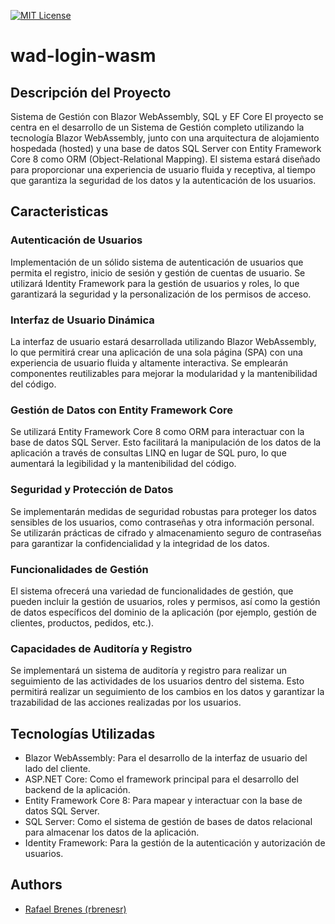 [![MIT License](https://img.shields.io/badge/License-MIT-green.svg)](https://choosealicense.com/licenses/mit/)



# wad-login-wasm

## Descripción del Proyecto 

Sistema de Gestión con Blazor WebAssembly, SQL y EF Core
El proyecto se centra en el desarrollo de un Sistema de Gestión completo utilizando la tecnología Blazor WebAssembly, junto con una arquitectura de alojamiento hospedada (hosted) y una base de datos SQL Server con Entity Framework Core 8 como ORM (Object-Relational Mapping). El sistema estará diseñado para proporcionar una experiencia de usuario fluida y receptiva, al tiempo que garantiza la seguridad de los datos y la autenticación de los usuarios.


## Caracteristicas


### Autenticación de Usuarios 

Implementación de un sólido sistema de autenticación de usuarios que permita el registro, inicio de sesión y gestión de cuentas de usuario. Se utilizará Identity Framework para la gestión de usuarios y roles, lo que garantizará la seguridad y la personalización de los permisos de acceso.

### Interfaz de Usuario Dinámica

La interfaz de usuario estará desarrollada utilizando Blazor WebAssembly, lo que permitirá crear una aplicación de una sola página (SPA) con una experiencia de usuario fluida y altamente interactiva. Se emplearán componentes reutilizables para mejorar la modularidad y la mantenibilidad del código.

### Gestión de Datos con Entity Framework Core

Se utilizará Entity Framework Core 8 como ORM para interactuar con la base de datos SQL Server. Esto facilitará la manipulación de los datos de la aplicación a través de consultas LINQ en lugar de SQL puro, lo que aumentará la legibilidad y la mantenibilidad del código.

### Seguridad y Protección de Datos

Se implementarán medidas de seguridad robustas para proteger los datos sensibles de los usuarios, como contraseñas y otra información personal. Se utilizarán prácticas de cifrado y almacenamiento seguro de contraseñas para garantizar la confidencialidad y la integridad de los datos.

### Funcionalidades de Gestión

El sistema ofrecerá una variedad de funcionalidades de gestión, que pueden incluir la gestión de usuarios, roles y permisos, así como la gestión de datos específicos del dominio de la aplicación (por ejemplo, gestión de clientes, productos, pedidos, etc.).

### Capacidades de Auditoría y Registro

Se implementará un sistema de auditoría y registro para realizar un seguimiento de las actividades de los usuarios dentro del sistema. Esto permitirá realizar un seguimiento de los cambios en los datos y garantizar la trazabilidad de las acciones realizadas por los usuarios.



## Tecnologías Utilizadas

- Blazor WebAssembly: Para el desarrollo de la interfaz de usuario del lado del cliente.
- ASP.NET Core: Como el framework principal para el desarrollo del backend de la aplicación.
- Entity Framework Core 8: Para mapear y interactuar con la base de datos SQL Server.
- SQL Server: Como el sistema de gestión de bases de datos relacional para almacenar los datos de la aplicación.
- Identity Framework: Para la gestión de la autenticación y autorización de usuarios.

## Authors

- [Rafael Brenes (rbrenesr) ](https://github.com/rbrenesr)

